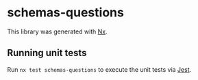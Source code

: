 # schemas-questions

This library was generated with [Nx](https://nx.dev).

## Running unit tests

Run `nx test schemas-questions` to execute the unit tests via [Jest](https://jestjs.io).
